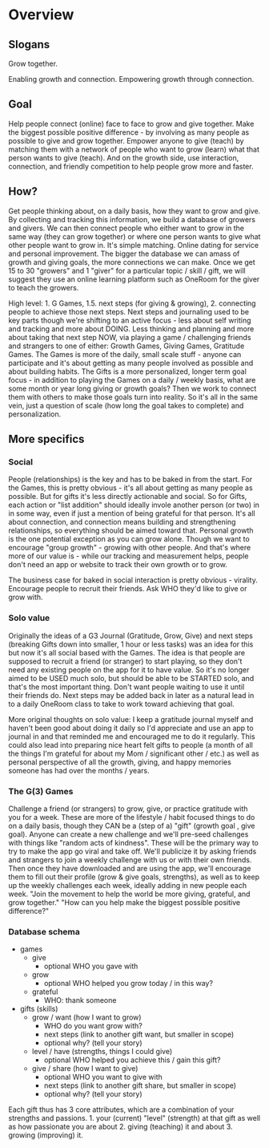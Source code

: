 # Overview


## Slogans

Grow together.

Enabling growth and connection.
Empowering growth through connection.


## Goal

Help people connect (online) face to face to grow and give together.
Make the biggest possible positive difference - by involving as many people
 as possible to give and grow together.
Empower anyone to give (teach) by matching them with a network of people
 who want to grow (learn) what that person wants to give (teach).
And on the growth side, use interaction, connection, and friendly competition
 to help people grow more and faster.


## How?

Get people thinking about, on a daily basis, how they want to grow and give.
 By collecting and tracking this information, we build a database of growers
 and givers. We can then connect people who either want to grow in the same
 way (they can grow together) or where one person wants to give what other
 people want to grow in. It's simple matching. Online dating for service and
 personal improvement. The bigger the database we can amass of growth and
 giving goals, the more connections we can make.
Once we get 15 to 30 "growers" and 1 "giver" for a particular topic / skill
 / gift, we will suggest they use an online learning platform such as OneRoom
 for the giver to teach the growers.

High level: 1. G Games, 1.5. next steps (for giving & growing), 2. connecting
 people to achieve those next steps.
Next steps and journaling used to be key parts though we're shifting to an
 active focus - less about self writing and tracking and more about DOING.
 Less thinking and planning and more about taking that next step NOW, via
 playing a game / challenging friends and strangers to one of either: Growth
 Games, Giving Games, Gratitude Games.
The Games is more of the daily, small scale stuff - anyone can participate and
 it's about getting as many people involved as possible and about building
 habits. The Gifts is a more personalized, longer term goal focus - in
 addition to playing the Games on a daily / weekly basis, what are some month
 or year long giving or growth goals? Then we work to connect them with others
 to make those goals turn into reality. So it's all in the same vein, just a
 question of scale (how long the goal takes to complete) and personalization.


## More specifics


### Social

People (relationships) is the key and has to be baked in from the start. For
 the Games, this is pretty obvious - it's all about getting as many people as
 possible.
But for gifts it's less directly actionable and social. So for Gifts, each
 action or "list addition" should ideally invole another person (or two) in
 in some way, even if just a mention of being grateful for that person.
 It's all about connection, and connection means building and strengthening
 relationships, so everything should be aimed toward that. Personal growth is
 the one potential exception as you can grow alone. Though we want to encourage
 "group growth" - growing with other people. And that's where more of our value
 is - while our tracking and measurement helps, people don't need an app or
 website to track their own growth or to grow.

The business case for baked in social interaction is pretty obvious - virality.
 Encourage people to recruit their friends. Ask WHO they'd like to give or grow
 with.


### Solo value

Originally the ideas of a G3 Journal (Gratitude, Grow, Give) and next steps
 (breaking Gifts down into smaller, 1 hour or less tasks) was an idea for
 this but now it's all social based with the Games. The idea is that people
 are supposed to recruit a friend (or stranger) to start playing, so they
 don't need any existing people on the app for it to have value. So it's no
 longer aimed to be USED much solo, but should be able to be STARTED solo,
 and that's the most important thing. Don't want people waiting to use it
 until their friends do.
Next steps may be added back in later as a natural lead in to a daily OneRoom
 class to take to work toward achieving that goal.

More original thoughts on solo value:
I keep a gratitude journal myself and haven't been good about doing it daily so
 I'd appreciate and use an app to journal in and that reminded me and encouraged
 me to do it regularly. This could also lead into preparing nice heart felt
 gifts to people (a month of all the things I'm grateful for about my Mom / 
 significant other / etc.) as well as personal perspective of all the growth,
 giving, and happy memories someone has had over the months / years.


### The G(3) Games

Challenge a friend (or strangers) to grow, give, or practice gratitude with
 you for a week. These are more of the lifestyle / habit focused things to
 do on a daily basis, though they CAN be a (step of a) "gift" (growth goal
 , give goal). Anyone can create a new challenge and we'll pre-seed challenges
 with things like "random acts of kindness".
These will be the primary way to try to make the app go viral and take off.
 We'll publicize it by asking friends and strangers to join a weekly
 challenge with us or with their own friends.
Then once they have downloaded and are using the app, we'll encourage them
 to fill out their profile (grow & give goals, strengths),
 as well as to keep up the weekly challenges each week, ideally adding in
 new people each week. "Join the movement to help the world be more giving, 
 grateful, and grow together." "How can you help make the biggest possible
 positive difference?"


### Database schema

- games
  - give
    - optional WHO you gave with
  - grow
    - optional WHO helped you grow today / in this way?
  - grateful
    - WHO: thank someone
- gifts (skills)
  - grow / want (how I want to grow)
    - WHO do you want grow with?
    - next steps (link to another gift want, but smaller in scope)
    - optional why? (tell your story)
  - level / have (strengths, things I could give)
    - optional WHO helped you achieve this / gain this gift?
  - give / share (how I want to give)
    - optional WHO you want to give with
    - next steps (link to another gift share, but smaller in scope)
    - optional why? (tell your story)

Each gift thus has 3 core attributes, which are a combination of your strengths
 and passions. 1. your (current) "level" (strength) at that gift as well as how
 passionate you are about 2. giving (teaching) it and about 3. growing
 (improving) it.


